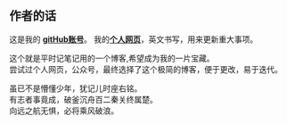 ## 作者的话
这是我的 [**gitHub账号**](https://github.com/Zouyikang1995)。
我的[**个人网页**](http://yikangzou.com/)，英文书写，用来更新重大事项。
   
这个就是平时记笔记用的一个博客,希望成为我的一片宝藏。     
尝试过个人网页，公众号，最终选择了这个极简的博客，便于更改，易于迭代。
    
虽已不是懵懂少年，犹记儿时座右铭。     
有志者事竟成，破釜沉舟百二秦关终属楚。     
向远之航无惧，必将乘风破浪。      

